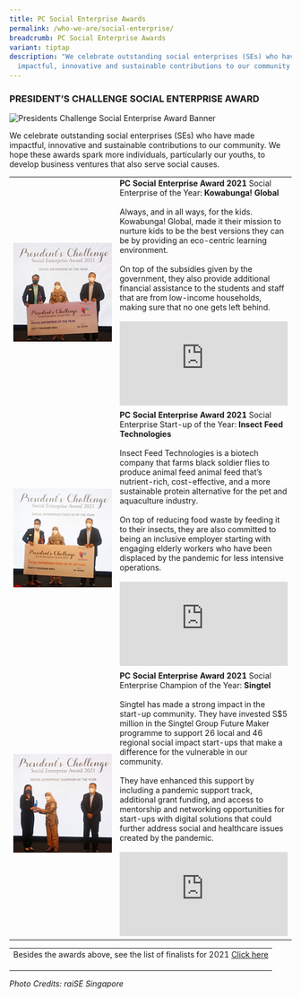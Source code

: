 ```yaml
---
title: PC Social Enterprise Awards
permalink: /who-we-are/social-enterprise/
breadcrumb: PC Social Enterprise Awards
variant: tiptap
description: "We celebrate outstanding social enterprises (SEs) who have made
  impactful, innovative and sustainable contributions to our community. "
---
```

### PRESIDENT’S CHALLENGE SOCIAL ENTERPRISE AWARD

![Presidents Challenge Social Enterprise Award Banner](/images/sea-banner_2.jpg "Presidents Challenge Social Enterprise Award Banner")

We celebrate outstanding social enterprises (SEs) who have made impactful, innovative and sustainable contributions to our community.
We hope these awards spark more individuals, particularly our youths, to develop business ventures that also serve social causes.

 
<table cellspacing="10px" cellpadding="10px" width="100%">
<tbody><tr><td width="200px" id="tag1"> 
<img style="width:200px" alt="Kowabunga! Global" src="/images/se-of-the-year-kowabunga.jpg"></td>
<td>
<b>PC Social Enterprise Award 2021 </b>
	Social Enterprise of the Year: <b> Kowabunga! Global </b><br><br>
Always, and in all ways, for the kids. Kowabunga! Global, made it their mission to nurture kids to be the best versions they can be by providing an eco-centric learning environment. <br> <br>On top of the subsidies given by the government, they also provide additional financial assistance to the students and staff that are from low-income households, making sure that no one gets left behind. <br><br>
<iframe allowfullscreen="" allow="accelerometer; autoplay; clipboard-write; encrypted-media; gyroscope; picture-in-picture" frameborder="0" title="YouTube video player" src="https://www.youtube.com/embed/a8MXPbJESwg"></iframe></td></tr>
	
<tr><td width="200px" id="tag2"> <img style="width:200px" alt="Insect Feed Technologies" src="/images/se-start-up-of-the-year-insect.jpg"> </td>
<td><b>PC Social Enterprise Award 2021 </b>
Social Enterprise Start-up of the Year: <b> Insect Feed Technologies</b>
<br><br>Insect Feed Technologies is a biotech company that farms black soldier flies to produce animal feed animal feed that’s nutrient-rich, cost-effective, and a more sustainable protein alternative for the pet and aquaculture industry. <br><br>On top of reducing food waste by feeding it to their insects, they are also committed to being an inclusive employer starting with engaging elderly workers who have been displaced by the pandemic for less intensive operations.
<br><br>
<iframe allowfullscreen="" allow="accelerometer; autoplay; clipboard-write; encrypted-media; gyroscope; picture-in-picture" frameborder="0" title="YouTube video player" src="https://www.youtube.com/embed/7C1a7NOoDRs"></iframe>
</td></tr>
	
<tr><td width="200px" id="tag3"> <img style="width:200px" src="/images/se-champion-of-the-year-singtel.jpg"> </td> 
<td><b>PC Social Enterprise Award 2021 </b>
Social Enterprise Champion of the Year: <b> Singtel</b>
<br><br>Singtel has made a strong impact in the start-up community. They have invested S$5 million in the Singtel Group Future Maker programme to support 26 local and 46 regional social impact start-ups that make a difference for the vulnerable in our community. <br><br>They have enhanced this support by including a pandemic support track, additional grant funding, and access to mentorship and networking opportunities for start-ups with digital solutions that could further address social and healthcare issues created by the pandemic. <br><br>
<iframe allowfullscreen="" allow="accelerometer; autoplay; clipboard-write; encrypted-media; gyroscope; picture-in-picture" frameborder="0" title="YouTube video player" src="https://www.youtube.com/embed/9yYJrSA5yZQ"></iframe>
</td></tr>

</tbody></table> 

<table cellspacing="10px" cellpadding="10px" width="100%"><tbody><tr><td>
 Besides the awards above, see the list of finalists for 2021 <a target="_blank" href="http://www.raise.sg/president-s-challenge-social-enterprise-award.html">Click here</a><br><br></td></tr></tbody></table> 
 
 <i>Photo Credits: *raiSE Singapore*</i>